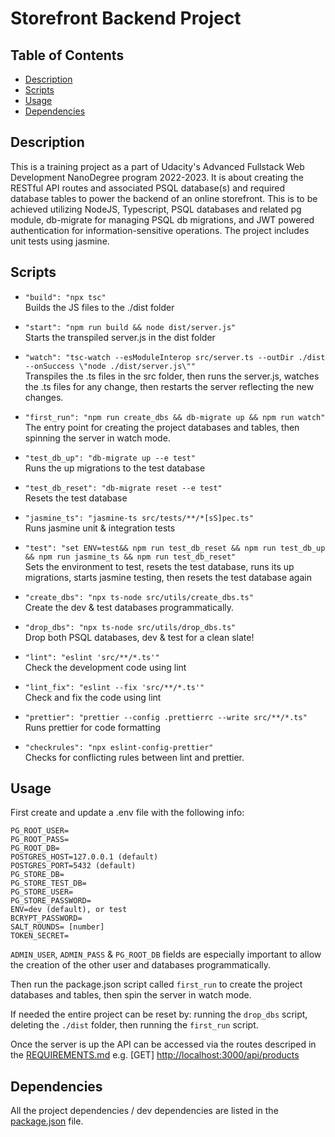 # Storefront Backend Project


## Table of Contents
* [Description](#Descritpion)
* [Scripts](#Scripts)
* [Usage](#Usage)
* [Dependencies](#Dependencies)


## Description

This is a training project as a part of Udacity's Advanced Fullstack Web Development NanoDegree program 2022-2023.
It is about creating the RESTful API routes and associated PSQL database(s) and required database tables to power the backend of an online storefront. This is to be achieved utilizing NodeJS, Typescript, PSQL databases and related pg module, db-migrate for managing PSQL db migrations, and JWT powered authentication for information-sensitive operations. The project includes unit tests using jasmine.


## Scripts

  - ```"build": "npx tsc"```  
  Builds the JS files to the ./dist folder

  - ```"start": "npm run build && node dist/server.js"```  
  Starts the transpiled server.js in the dist folder

  - ```"watch": "tsc-watch --esModuleInterop src/server.ts --outDir ./dist --onSuccess \"node ./dist/server.js\""```   
  Transpiles the .ts files in the src folder, then runs the server.js, watches the .ts files for any change, then restarts the server reflecting the new changes.

  - ```"first_run": "npm run create_dbs && db-migrate up && npm run watch"```  
  The entry point for creating the project databases and tables, then spinning the server in watch mode.

  - ```"test_db_up": "db-migrate up --e test"```   
  Runs the up migrations to the test database

  - ```"test_db_reset": "db-migrate reset --e test"```   
  Resets the test database

  - ```"jasmine_ts": "jasmine-ts src/tests/**/*[sS]pec.ts"```   
  Runs jasmine unit & integration tests

  - ```"test": "set ENV=test&& npm run test_db_reset && npm run test_db_up && npm run jasmine_ts && npm run test_db_reset"```   
  Sets the environment to test, resets the test database, runs its up migrations, starts jasmine testing, then resets the test database again

  - ```"create_dbs": "npx ts-node src/utils/create_dbs.ts"```  
  Create the dev & test databases programmatically.

  - ```"drop_dbs": "npx ts-node src/utils/drop_dbs.ts"```  
  Drop both PSQL databases, dev & test for a clean slate!

  - ```"lint": "eslint 'src/**/*.ts'"```  
  Check the development code using lint 
  
  - ```"lint_fix": "eslint --fix 'src/**/*.ts'"```  
  Check and fix the code using lint
  
  - ```"prettier": "prettier --config .prettierrc --write src/**/*.ts"```  
  Runs prettier for code formatting
  
  - ```"checkrules": "npx eslint-config-prettier"```  
  Checks for conflicting rules between lint and prettier.

## Usage
First create and update a .env file with the following info: 
```
PG_ROOT_USER=
PG_ROOT_PASS=
PG_ROOT_DB=
POSTGRES_HOST=127.0.0.1 (default)
POSTGRES_PORT=5432 (default)
PG_STORE_DB=
PG_STORE_TEST_DB=
PG_STORE_USER=
PG_STORE_PASSWORD=
ENV=dev (default), or test
BCRYPT_PASSWORD=
SALT_ROUNDS= [number]
TOKEN_SECRET=
```

`ADMIN_USER`, `ADMIN_PASS` & `PG_ROOT_DB` fields are especially important to allow the creation of the other user and databases programmatically.

Then run the package.json script called `first_run` to create the project databases and tables, then spin the server in watch mode.

If needed the entire project can be reset by: running the `drop_dbs` script, deleting the `./dist` folder, then running the `first_run` script.

Once the server is up the API can be accessed via the routes descriped in the [REQUIREMENTS.md](REQUIREMENTS.md) e.g. [GET] [http://localhost:3000/api/products](http://localhost:3000/api/products)

## Dependencies

All the project dependencies / dev dependencies are listed in the [package.json](package.json) file.

